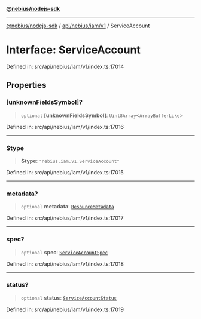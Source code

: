 [**@nebius/nodejs-sdk**](../../../../../README.md)

---

[@nebius/nodejs-sdk](../../../../../README.md) / [api/nebius/iam/v1](../README.md) / ServiceAccount

# Interface: ServiceAccount

Defined in: src/api/nebius/iam/v1/index.ts:17014

## Properties

### \[unknownFieldsSymbol\]?

> `optional` **\[unknownFieldsSymbol\]**: `Uint8Array`\<`ArrayBufferLike`\>

Defined in: src/api/nebius/iam/v1/index.ts:17016

---

### $type

> **$type**: `"nebius.iam.v1.ServiceAccount"`

Defined in: src/api/nebius/iam/v1/index.ts:17015

---

### metadata?

> `optional` **metadata**: [`ResourceMetadata`](../../../common/v1/interfaces/ResourceMetadata.md)

Defined in: src/api/nebius/iam/v1/index.ts:17017

---

### spec?

> `optional` **spec**: [`ServiceAccountSpec`](ServiceAccountSpec.md)

Defined in: src/api/nebius/iam/v1/index.ts:17018

---

### status?

> `optional` **status**: [`ServiceAccountStatus`](ServiceAccountStatus.md)

Defined in: src/api/nebius/iam/v1/index.ts:17019
